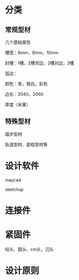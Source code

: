 # 分类

## 常规型材

几个基础属性

槽宽：6mm，8mm，10mm

封槽：1槽，2槽邻边，2槽对边，3槽

弧边：

颜色：黑，银白，彩色

边长：2040，2060

厚度（米重）

## 特殊型材

踏步型材

轨道型材、窗框型材等


# 设计软件

maycad

sketchup


# 连接件

# 紧固件

柱头、圆头、cm头，沉头



# 设计原则

